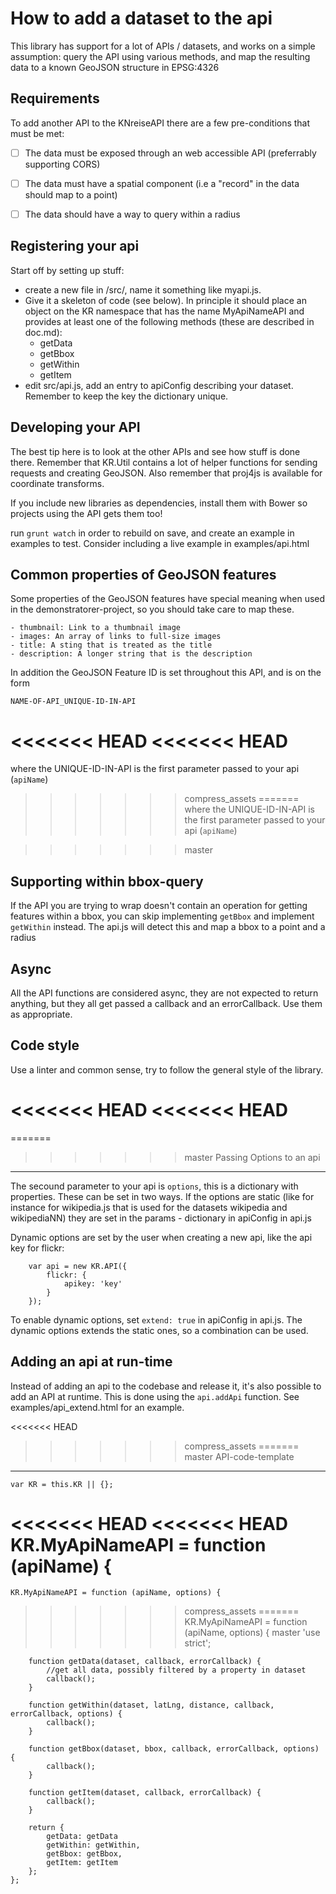 How to add a dataset to the api
===============================

This library has support for a lot of APIs / datasets, and works on a simple 
assumption: query the API using various methods, and map the resulting data to a
known GeoJSON structure in EPSG:4326


Requirements
------------

To add another API to the KNreiseAPI there are a few pre-conditions that must be
met:

- [ ] The data must be exposed through an web accessible API (preferrably supporting CORS)
- [ ] The data must have a spatial component (i.e a "record" in the data should map to a point)
- [ ] The data should have a way to query within a radius


Registering your api
--------------------

Start off by setting up stuff:
- create a new file in /src/, name it something like myapi.js. 
- Give it a skeleton of code (see below). In principle it should place an 
  object on the KR namespace that has the name MyApiNameAPI and provides at 
  least one of the following methods (these are described in doc.md):
    - getData
    - getBbox
    - getWithin
    - getItem
- edit src/api.js, add an entry to apiConfig describing your dataset. 
Remember to keep the key the dictionary unique.


Developing your API
-------------------
The best tip here is to look at the other APIs and see how stuff is done there. 
Remember that KR.Util contains a lot of helper functions for sending requests 
and creating GeoJSON. Also remember that proj4js is available for coordinate transforms.

If you include new libraries as dependencies, install them with Bower so projects using the API gets them too!

run ```grunt watch``` in order to rebuild on save, and create an example in examples to test.
Consider including a live example in examples/api.html


Common properties of GeoJSON features
-------------------------------------
Some properties of the GeoJSON features have special meaning when used in the 
demonstratorer-project, so you should take care to map these.

    - thumbnail: Link to a thumbnail image
    - images: An array of links to full-size images
    - title: A sting that is treated as the title
    - description: A longer string that is the description

In addition the GeoJSON Feature ID is set throughout this API, and is on the form 

    NAME-OF-API_UNIQUE-ID-IN-API

<<<<<<< HEAD
<<<<<<< HEAD
=======
where the UNIQUE-ID-IN-API is the first parameter passed to your api (```apiName```)

>>>>>>> compress_assets
=======
where the UNIQUE-ID-IN-API is the first parameter passed to your api (```apiName```)

>>>>>>> master

Supporting within bbox-query
----------------------------

If the API you are trying to wrap doesn't contain an operation for getting
features within a bbox, you can skip implementing ```getBbox``` and implement 
```getWithin``` instead. The api.js will detect this and map a bbox to a point 
and a radius


Async
-----
All the API functions are considered async, they are not expected to return 
anything, but they all get passed a callback and an errorCallback. Use them as
appropriate.


Code style
----------
Use a linter and common sense, try to follow the general style of the library.


<<<<<<< HEAD
<<<<<<< HEAD
=======
=======
>>>>>>> master
Passing Options to an api
-------------------------

The secound parameter to your api is ```options```, this is a dictionary with 
properties. These can be set in two ways. If the options are static (like for 
instance for wikipedia.js that is used for the datasets wikipedia and 
wikipediaNN) they are set in the params - dictionary in apiConfig in api.js

Dynamic options are set by the user when creating a new api, like the api key 
for flickr:

        var api = new KR.API({
            flickr: {
                apikey: 'key'
            }
        });

To enable dynamic options, set ```extend: true``` in apiConfig in api.js. 
The dynamic options extends the static ones, so a combination can be used.


Adding an api at run-time
-------------------------
Instead of adding an api to the codebase and release it, it's also possible to 
add an API at runtime. This is done using the ```api.addApi``` function. See 
examples/api_extend.html for an example.


<<<<<<< HEAD
>>>>>>> compress_assets
=======
>>>>>>> master
API-code-template
-----------------

    var KR = this.KR || {};

<<<<<<< HEAD
<<<<<<< HEAD
    KR.MyApiNameAPI = function (apiName) {
=======
    KR.MyApiNameAPI = function (apiName, options) {
>>>>>>> compress_assets
=======
    KR.MyApiNameAPI = function (apiName, options) {
>>>>>>> master
        'use strict';

        function getData(dataset, callback, errorCallback) {
            //get all data, possibly filtered by a property in dataset
            callback();
        }

        function getWithin(dataset, latLng, distance, callback, errorCallback, options) {
            callback();
        }

        function getBbox(dataset, bbox, callback, errorCallback, options) {
            callback();
        }

        function getItem(dataset, callback, errorCallback) {
            callback();
        }

        return {
            getData: getData
            getWithin: getWithin,
            getBbox: getBbox,
            getItem: getItem
        };
    };

